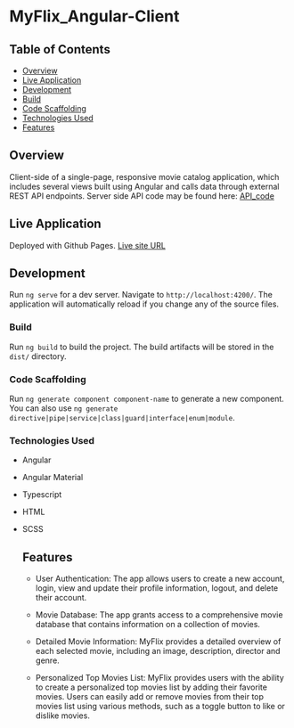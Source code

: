 # MyFlix_Angular-Client

## Table of Contents

- [Overview](#overview)
- [Live Application](#live-application)
- [Development](#development)
- [Build](#build)
- [Code Scaffolding](#code-scaffolding)
- [Technologies Used](#technologies-used)
- [Features](#features)


## Overview

Client-side of a single-page, responsive movie catalog application, which includes several views built using Angular and calls data through external REST API endpoints. Server side API code may be found here: [API_code](https://github.com/bryanevan/meet_app)

## Live Application
Deployed with Github Pages.
[Live site URL](https://bryanevan.github.io/myFlix_Angular/)

## Development 

Run `ng serve` for a dev server. Navigate to `http://localhost:4200/`. The application will automatically reload if you change any of the source files.

### Build

Run `ng build` to build the project. The build artifacts will be stored in the `dist/` directory.

### Code Scaffolding

Run `ng generate component component-name` to generate a new component. You can also use `ng generate directive|pipe|service|class|guard|interface|enum|module`.

### Technologies Used

- Angular
- Angular Material
- Typescript
- HTML
- SCSS

  ## Features

  - User Authentication: The app allows users to create a new account, login, view and update their profile information, logout, and delete their account.

  - Movie Database: The app grants access to a comprehensive movie database that contains information on a collection of movies.

  - Detailed Movie Information: MyFlix provides a detailed overview of each selected movie, including an image, description, director and genre.

  - Personalized Top Movies List: MyFlix provides users with the ability to create a personalized top movies list by adding their favorite movies. Users can easily add or remove movies from their top movies list using various methods, such as a toggle button to like or dislike movies.
